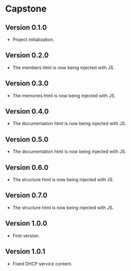 # Capstone

## Version 0.1.0

- Project initialization.

## Version 0.2.0

- The members html is now being injected with JS.

## Version 0.3.0

- The memories html is now being injected with JS.

## Version 0.4.0

- The documentation html is now being injected with JS.

## Version 0.5.0

- The documentation html is now being injected with JS.

## Version 0.6.0

- The structure html is now being injected with JS.

## Version 0.7.0

- The structure html is now being injected with JS.

## Version 1.0.0

- First version.

## Version 1.0.1

- Fixed DHCP service content.
